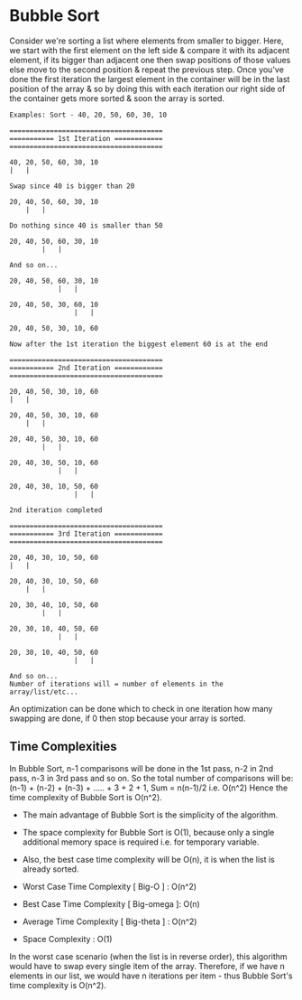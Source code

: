 # Bubble Sort

Consider we're sorting a list where elements from smaller to bigger. Here, we start with the first element on the left side & compare it with its adjacent element, if its bigger than adjacent one then swap positions of those values else move to the second position & repeat the previous step. Once you've done the first iteration the largest element in the container will be in the last position of the array & so by doing this with each iteration our right side of the container gets more sorted & soon the array is sorted.

```text
Examples: Sort - 40, 20, 50, 60, 30, 10

======================================
=========== 1st Iteration ============
======================================

40, 20, 50, 60, 30, 10
|   |

Swap since 40 is bigger than 20

20, 40, 50, 60, 30, 10
    |   |

Do nothing since 40 is smaller than 50

20, 40, 50, 60, 30, 10
        |   |

And so on...

20, 40, 50, 60, 30, 10
            |   |

20, 40, 50, 30, 60, 10
                |   |

20, 40, 50, 30, 10, 60

Now after the 1st iteration the biggest element 60 is at the end

======================================
=========== 2nd Iteration ============
======================================

20, 40, 50, 30, 10, 60
|   |

20, 40, 50, 30, 10, 60
    |   |

20, 40, 50, 30, 10, 60
        |   |

20, 40, 30, 50, 10, 60
            |   |

20, 40, 30, 10, 50, 60
                |   |

2nd iteration completed

======================================
=========== 3rd Iteration ============
======================================

20, 40, 30, 10, 50, 60
|   |

20, 40, 30, 10, 50, 60
    |   |

20, 30, 40, 10, 50, 60
        |   |

20, 30, 10, 40, 50, 60
            |   |

20, 30, 10, 40, 50, 60
                |   |

And so on...
Number of iterations will = number of elements in the array/list/etc...
```

An optimization can be done which to check in one iteration how many swapping are done, if 0 then stop because your array is sorted.

## Time Complexities

In Bubble Sort, n-1 comparisons will be done in the 1st pass, n-2 in 2nd pass, n-3 in 3rd pass and so on. So the total number of comparisons will be: (n-1) + (n-2) + (n-3) + ..... + 3 + 2 + 1, Sum = n(n-1)/2 i.e. O(n^2) Hence the time complexity of Bubble Sort is O(n^2).

- The main advantage of Bubble Sort is the simplicity of the algorithm.
- The space complexity for Bubble Sort is O(1), because only a single additional memory space is required i.e. for temporary variable.
- Also, the best case time complexity will be O(n), it is when the list is already sorted.

- Worst Case Time Complexity [ Big-O ] : O(n^2)
- Best Case Time Complexity [ Big-omega ]: O(n)
- Average Time Complexity [ Big-theta ] : O(n^2)
- Space Complexity : O(1)

In the worst case scenario (when the list is in reverse order), this algorithm would have to swap every single item of the array. Therefore, if we have n elements in our list, we would have n iterations per item - thus Bubble Sort's time complexity is O(n^2).
